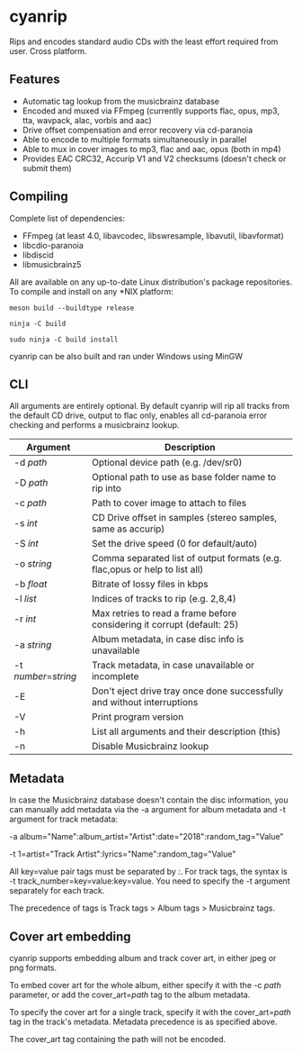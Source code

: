 cyanrip
=======
Rips and encodes standard audio CDs with the least effort required from user. Cross platform.

Features
--------
 * Automatic tag lookup from the musicbrainz database
 * Encoded and muxed via FFmpeg (currently supports flac, opus, mp3, tta, wavpack, alac, vorbis and aac)
 * Drive offset compensation and error recovery via cd-paranoia
 * Able to encode to multiple formats simultaneously in parallel
 * Able to mux in cover images to mp3, flac and aac, opus (both in mp4)
 * Provides EAC CRC32, Accurip V1 and V2 checksums (doesn't check or submit them)


Compiling
---------
Complete list of dependencies:

 * FFmpeg (at least 4.0, libavcodec, libswresample, libavutil, libavformat)
 * libcdio-paranoia
 * libdiscid
 * libmusicbrainz5

All are available on any up-to-date Linux distribution's package repositories. To compile and install on any *NIX platform:

`meson build --buildtype release`

`ninja -C build`

`sudo ninja -C build install`

cyanrip can be also built and ran under Windows using MinGW


CLI
---

All arguments are entirely optional. By default cyanrip will rip all tracks from the default CD drive, output to flac only, enables all cd-paranoia error checking and performs a musicbrainz lookup.

| Argument             | Description                                                                |
|----------------------|----------------------------------------------------------------------------|
| -d *path*            | Optional device path (e.g. /dev/sr0)                                       |
| -D *path*            | Optional path to use as base folder name to rip into                       |
| -c *path*            | Path to cover image to attach to files                                     |
| -s *int*             | CD Drive offset in samples (stereo samples, same as accurip)               |
| -S *int*             | Set the drive speed (0 for default/auto)                                   |
| -o *string*          | Comma separated list of output formats (e.g. flac,opus or help to list all)|
| -b *float*           | Bitrate of lossy files in kbps                                             |
| -l *list*            | Indices of tracks to rip (e.g. 2,8,4)                                      |
| -r *int*             | Max retries to read a frame before considering it corrupt (default: 25)    |
| -a *string*          | Album metadata, in case disc info is unavailable                           |
| -t *number*=*string* | Track metadata, in case unavailable or incomplete                          |
| -E                   | Don't eject drive tray once done successfully and without interruptions    |
| -V                   | Print program version                                                      |
| -h                   | List all arguments and their description (this)                            |
| -n                   | Disable Musicbrainz lookup                                                 |


Metadata
--------

In case the Musicbrainz database doesn't contain the disc information, you can manually add metadata via the -a argument for album metadata and -t argument for track metadata:

-a album="Name":album_artist="Artist":date="2018":random_tag="Value"

-t 1=artist="Track Artist":lyrics="Name":random_tag="Value"

All key=value pair tags must be separated by *:*. For track tags, the syntax is -t track_number=key=value:key=value. You need to specify the -t argument separately for each track.

The precedence of tags is Track tags > Album tags > Musicbrainz tags.


Cover art embedding
-------------------

cyanrip supports embedding album and track cover art, in either jpeg or png formats.

To embed cover art for the whole album, either specify it with the -c *path* parameter, or add the cover_art=*path* tag to the album metadata.

To specify the cover art for a single track, specify it with the cover_art=*path* tag in the track's metadata. Metadata precedence is as specified above.

The cover_art tag containing the path will not be encoded.
